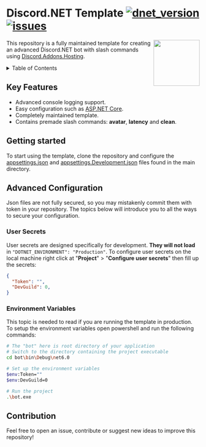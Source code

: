 # Discord.NET Template [![dnet_version](https://img.shields.io/myget/discord-net/v/Discord.Net)](https://discordnet.dev/)  [![issues](https://img.shields.io/github/issues/zobweyt/Discord.NET-Template)](https://github.com/zobweyt/Discord.NET-Template/issues)

<img src="https://user-images.githubusercontent.com/98274273/187032105-316cf322-c431-4a46-a14a-1de50123aa30.png" align="right" width="120" height="120">

This repository is a fully maintained template for creating an advanced Discord.NET bot with slash commands using [Discord.Addons.Hosting](https://www.nuget.org/packages/Discord.Addons.Hosting/).

<details>
  <summary>Table of Contents</summary>
  <ol>
    <li><a href="#key-features">Key Features</a></li>
    <li><a href="#getting-started">Getting Started</a></li>
    <li>
      <a href="#advanced-configuration">Advanced Configuration</a>
      <ul>
        <li><a href="#user-secrets">User Secrets</a></li>
        <li><a href="#environment-variables">Environment Variables</a></li>
      </ul>
    </li>
    <li><a href="#contribution">Contribution</a></li>
  </ol>
</details>



## Key Features
* Advanced console logging support.
* Easy configuration such as [ASP.NET Core](https://docs.microsoft.com/aspnet/core/introduction-to-aspnet-core?view=aspnetcore-6.0).
* Completely maintained template.
* Contains premade slash commands: **avatar**, **latency** and **clean**.



## Getting started

To start using the template, clone the repository and configure the [appsettings.json](https://github.com/zobweyt/Discord.NET-Template/blob/master/appsettings.json) and [appsettings.Development.json](https://github.com/zobweyt/Discord.NET-Template/blob/master/appsettings.Development.json) files found in the main directory.



## Advanced Configuration

Json files are not fully secured, so you may mistakenly commit them with token in your repository. The topics below will introduce you to all the ways to secure your configuration.



### User Secrets

User secrets are designed specifically for development. **They will not load** in `"DOTNET_ENVIRONMENT": "Production"`. To configure user secrets on the local machine right click at "**Project**" > "**Configure user secrets**" then fill up the secrets:
```json
{
  "Token": "",
  "DevGuild": 0,
}
```



### Environment Variables

This topic is needed to read if you are running the template in production. To setup the environment variables open powershell and run the following commands:
```sh
# The "bot" here is root directory of your application 
# Switch to the directory containing the project executable
cd bot\bin\Debug\net6.0

# Set up the environment variables
$env:Token=""
$env:DevGuild=0

# Run the project
.\bot.exe
```


  
## Contribution

Feel free to open an issue, contribute or suggest new ideas to improve this repository!
